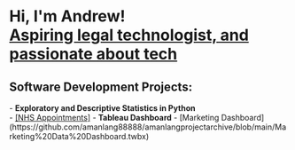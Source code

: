 <h1>Hi, I'm Andrew! <br/><a href="https://github.com/amanlang88888">Aspiring legal technologist, and passionate about tech</a>
</h1>

<h2>Software Development Projects:</h2>
- <b>Exploratory and Descriptive Statistics in Python</b></br>
  - <a href="https://github.com/amanlang88888/amanlangprojectarchive/blob/main/NHS%20Appointments.ipynb">[NHS Appointments]</a>
- <b>Tableau Dashboard</b>
  - [Marketing Dashboard] (https://github.com/amanlang88888/amanlangprojectarchive/blob/main/Marketing%20Data%20Dashboard.twbx)

